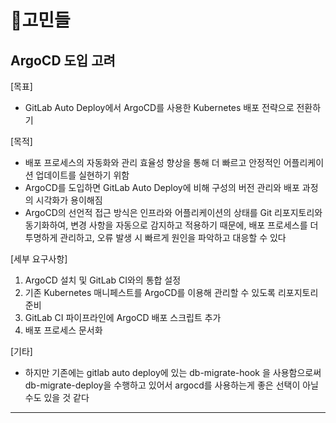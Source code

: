 # 고민들



## ArgoCD 도입 고려



\[목표]

* GitLab Auto Deploy에서 ArgoCD를 사용한 Kubernetes 배포 전략으로 전환하기

\[목적]

* 배포 프로세스의 자동화와 관리 효율성 향상을 통해 더 빠르고 안정적인 어플리케이션 업데이트를 실현하기 위함
* ArgoCD를 도입하면 GitLab Auto Deploy에 비해 구성의 버전 관리와 배포 과정의 시각화가 용이해짐
* ArgoCD의 선언적 접근 방식은 인프라와 어플리케이션의 상태를 Git 리포지토리와 동기화하여, 변경 사항을 자동으로 감지하고 적용하기 때문에, 배포 프로세스를 더 투명하게 관리하고, 오류 발생 시 빠르게 원인을 파악하고 대응할 수 있다

\[세부 요구사항]

1. ArgoCD 설치 및 GitLab CI와의 통합 설정
2. 기존 Kubernetes 매니페스트를 ArgoCD를 이용해 관리할 수 있도록 리포지토리 준비
3. GitLab CI 파이프라인에 ArgoCD 배포 스크립트 추가
4. 배포 프로세스 문서화

\[기타]

* 하지만 기존에는 gitlab auto deploy에 있는 db-migrate-hook 을 사용함으로써 db-migrate-deploy을 수행하고 있어서 argocd를 사용하는게 좋은 선택이 아닐수도 있을 것 같다

***
